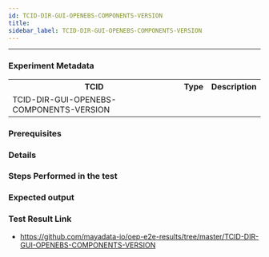 ```yaml
---
id: TCID-DIR-GUI-OPENEBS-COMPONENTS-VERSION
title: 
sidebar_label: TCID-DIR-GUI-OPENEBS-COMPONENTS-VERSION
---
```

------

### Experiment Metadata

<table>
  <tr>
    <th> TCID </th>
    <th> Type </th>
    <th> Description </th>
  </tr>
  <tr>
    <td>TCID-DIR-GUI-OPENEBS-COMPONENTS-VERSION</td>
    <td></td>
    <td>  </td>
  </tr>
</table>

### Prerequisites


### Details


### Steps Performed in the test



### Expected output


### Test Result Link

- https://github.com/mayadata-io/oep-e2e-results/tree/master/TCID-DIR-GUI-OPENEBS-COMPONENTS-VERSION
